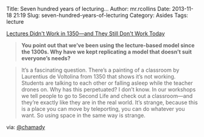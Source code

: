 Title: Seven hundred years of lecturing...
Author: mr.rcollins
Date: 2013-11-18 21:19
Slug: seven-hundred-years-of-lecturing
Category: Asides
Tags: lecture

[Lectures Didn't Work in 1350—and They Still Don't Work Today](http://m.theatlantic.com/education/archive/2013/11/lectures-didnt-work-in-1350-and-they-still-dont-work-today/281514/)

>**You point out that we’ve been using the lecture-based model since the 1300s. Why have we kept replicating a model that doesn’t suit everyone’s needs?**

>It’s a fascinating question. There’s a painting of a classroom by Laurentius de Voltolina from 1350 that shows it’s not working. Students are talking to each other or falling asleep while the teacher drones on. Why has this perpetuated? I don’t know. In our workshops we tell people to go to Second Life and check out a classroom—and they’re exactly like they are in the real world. It’s strange, because this is a place you can move by teleporting, you can do whatever you want. So using space in the same way is strange.

via: [@chamady](https://twitter.com/chamady/status/402365868245385216)
